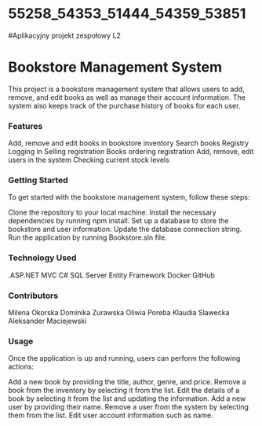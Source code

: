 # 55258_54353_51444_54359_53851
#Aplikacyjny projekt zespołowy L2

# Bookstore Management System
This project is a bookstore management system that allows users to add, remove, and edit books as well as manage their account information. The system also keeps track of the purchase history of books for each user.

### Features
Add, remove and edit books in bookstore inventory
Search books
Registry
Logging in
Selling registration
Books ordering registration
Add, remove, edit users in the system
Checking current stock levels

### Getting Started
To get started with the bookstore management system, follow these steps:

Clone the repository to your local machine.
Install the necessary dependencies by running npm install.
Set up a database to store the bookstore and user information.
Update the database connection string.
Run the application by running Bookstore.sln file.

### Technology Used
.ASP.NET MVC
C#
SQL Server
Entity Framework
Docker
GitHub

### Contributors
Milena Okorska
Dominika Zurawska
Oliwia Poreba
Klaudia Slawecka
Aleksander Maciejewski

### Usage
Once the application is up and running, users can perform the following actions:

Add a new book by providing the title, author, genre, and price.
Remove a book from the inventory by selecting it from the list.
Edit the details of a book by selecting it from the list and updating the information.
Add a new user by providing their name.
Remove a user from the system by selecting them from the list.
Edit user account information such as name.
